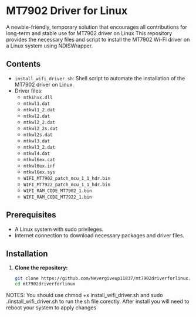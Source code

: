 
# MT7902 Driver for Linux
A newbie-friendly, temporary solution that encourages all contributions for long-term and stable use for MT7902 driver on Linux
This repository provides the necessary files and script to install the MT7902 Wi-Fi driver on a Linux system using NDISWrapper.

## Contents

- `install_wifi_driver.sh`: Shell script to automate the installation of the MT7902 driver on Linux.
- Driver files:
  - `mtkihvx.dll`
  - `mtkwl1.dat`
  - `mtkwl1_2.dat`
  - `mtkwl2.dat`
  - `mtkwl2_2.dat`
  - `mtkwl2_2s.dat`
  - `mtkwl2s.dat`
  - `mtkwl3.dat`
  - `mtkwl3_2.dat`
  - `mtkwl4.dat`
  - `mtkwl6ex.cat`
  - `mtkwl6ex.inf`
  - `mtkwl6ex.sys`
  - `WIFI_MT7902_patch_mcu_1_1_hdr.bin`
  - `WIFI_MT7922_patch_mcu_1_1_hdr.bin`
  - `WIFI_RAM_CODE_MT7902_1.bin`
  - `WIFI_RAM_CODE_MT7922_1.bin`

## Prerequisites

- A Linux system with sudo privileges.
- Internet connection to download necessary packages and driver files.

## Installation

1. **Clone the repository:**
   ```sh
   git clone https://github.com/Nevergiveup11837/mt7902driverforlinux.git
   cd mt7902driverforlinux
   
NOTES: You should use chmod +x install_wifi_driver.sh and sudo ./install_wifi_driver.sh to run the sh file corectly.
After install you will need to reboot your system to apply changes




